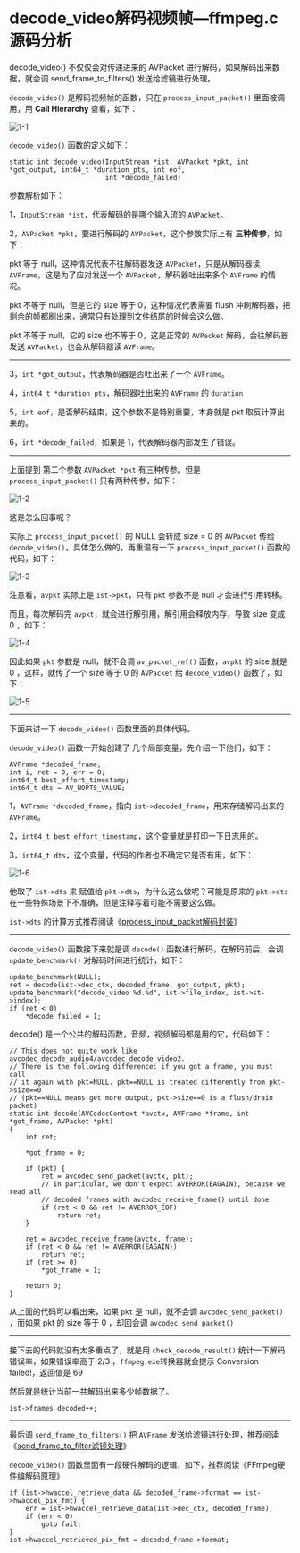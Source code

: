# decode_video解码视频帧—ffmpeg.c源码分析

<div id="meta-description---">decode_video() 不仅仅会对传递进来的 AVPacket 进行解码，如果解码出来数据，就会调 send_frame_to_filters() 发送给滤镜进行处理。</div>

`decode_video()` 是解码视频帧的函数，只在 `process_input_packet()` 里面被调用，用 **Call Hierarchy** 查看，如下：

![1-1](decode_video\1-1.png)

`decode_video()` 函数的定义如下：

```
static int decode_video(InputStream *ist, AVPacket *pkt, int *got_output, int64_t *duration_pts, int eof,
                        int *decode_failed)
```

参数解析如下：

1，`InputStream *ist`，代表解码的是哪个输入流的 `AVPacket`。

2，`AVPacket *pkt`，要进行解码的 `AVPacket`，这个参数实际上有 **三种传参**，如下：

pkt 等于 null，这种情况代表不往解码器发送 `AVPacket`，只是从解码器读 `AVFrame`，这是为了应对发送一个 `AVPacket`，解码器吐出来多个 `AVFrame` 的情况。

pkt 不等于 null，但是它的 size 等于 0，这种情况代表需要 flush 冲刷解码器，把剩余的帧都刷出来，通常只有处理到文件结尾的时候会这么做。

pkt 不等于 null，它的 size 也不等于 0，这是正常的 `AVPacket` 解码，会往解码器发送 `AVPacket`，也会从解码器读 `AVFrame`。

---

3，`int *got_output`，代表解码器是否吐出来了一个 `AVFrame`。

4，`int64_t *duration_pts`，解码器吐出来的 `AVFrame` 的 `duration` 

5，`int eof`，是否解码结束，这个参数不是特别重要，本身就是 pkt 取反计算出来的。

6，`int *decode_failed`，如果是 1，代表解码器内部发生了错误。

---

上面提到 第二个参数 `AVPacket *pkt` 有三种传参。但是 `process_input_packet()` 只有两种传参，如下：

![1-2](decode_video\1-2.png)

这是怎么回事呢？

实际上 `process_input_packet()` 的 NULL 会转成 size = 0 的 `AVPacket` 传给 `decode_video()`，具体怎么做的，再重温有一下  `process_input_packet()`  函数的代码，如下：

![1-3](decode_video\1-3.png)

注意看，`avpkt` 实际上是 `ist->pkt`，只有 `pkt` 参数不是 null 才会进行引用转移。

而且，每次解码完 `avpkt`，就会进行解引用，解引用会释放内存，导致 size 变成 0 ，如下：

![1-4](decode_video\1-4.png)

因此如果 `pkt` 参数是 null，就不会调 `av_packet_ref()` 函数，`avpkt` 的 size 就是 0 ，这样，就传了一个 size 等于 0 的 `AVPacket` 给 `decode_video()` 函数了，如下：

![1-5](decode_video\1-5.png)

---

下面来讲一下 `decode_video()` 函数里面的具体代码。

`decode_video()` 函数一开始创建了 几个局部变量，先介绍一下他们，如下：

```
AVFrame *decoded_frame;
int i, ret = 0, err = 0;
int64_t best_effort_timestamp;
int64_t dts = AV_NOPTS_VALUE;
```

1，`AVFrame *decoded_frame`，指向 `ist->decoded_frame`，用来存储解码出来的 `AVFrame`。

2，`int64_t best_effort_timestamp`，这个变量就是打印一下日志用的。

3，`int64_t dts`，这个变量，代码的作者也不确定它是否有用，如下：

![1-6](decode_video\1-6.png)

他取了 `ist->dts` 来 赋值给 `pkt->dts`，为什么这么做呢？可能是原来的 `pkt->dts` 在一些特殊场景下不准确，但是注释写着可能不需要这么做。

`ist->dts` 的计算方式推荐阅读《[process_input_packet解码封装](https://ffmpeg.xianwaizhiyin.net/ffmpeg/process_input_packet.html)》

---

`decode_video()` 函数接下来就是调 `decode()` 函数进行解码，在解码前后，会调 `update_benchmark()` 对解码时间进行统计，如下：

```
update_benchmark(NULL);
ret = decode(ist->dec_ctx, decoded_frame, got_output, pkt);
update_benchmark("decode_video %d.%d", ist->file_index, ist->st->index);
if (ret < 0)
	*decode_failed = 1;
```

decode() 是一个公共的解码函数，音频，视频解码都是用的它，代码如下：

```
// This does not quite work like avcodec_decode_audio4/avcodec_decode_video2.
// There is the following difference: if you got a frame, you must call
// it again with pkt=NULL. pkt==NULL is treated differently from pkt->size==0
// (pkt==NULL means get more output, pkt->size==0 is a flush/drain packet)
static int decode(AVCodecContext *avctx, AVFrame *frame, int *got_frame, AVPacket *pkt)
{
    int ret;

    *got_frame = 0;

    if (pkt) {
        ret = avcodec_send_packet(avctx, pkt);
        // In particular, we don't expect AVERROR(EAGAIN), because we read all
        // decoded frames with avcodec_receive_frame() until done.
        if (ret < 0 && ret != AVERROR_EOF)
            return ret;
    }

    ret = avcodec_receive_frame(avctx, frame);
    if (ret < 0 && ret != AVERROR(EAGAIN))
        return ret;
    if (ret >= 0)
        *got_frame = 1;

    return 0;
}
```

从上面的代码可以看出来，如果 `pkt` 是 null，就不会调 `avcodec_send_packet()` ，而如果 pkt 的 size 等于 0 ，却回会调 `avcodec_send_packet()` 

---

接下去的代码就没有太多重点了，就是用 `check_decode_result()` 统计一下解码错误率，如果错误率高于 2/3 ，`ffmpeg.exe`转换器就会提示 Conversion failed!，返回值是 69

然后就是统计当前一共解码出来多少帧数据了。

```
ist->frames_decoded++;
```

---

最后调 `send_frame_to_filters()` 把 `AVFrame` 发送给滤镜进行处理，推荐阅读《[send_frame_to_filter滤镜处理](https://ffmpeg.xianwaizhiyin.net/ffmpeg/send_frame_to_filter.html)》

`decode_video()` 函数里面有一段硬件解码的逻辑，如下，推荐阅读《FFmpeg硬件编解码原理》

```
if (ist->hwaccel_retrieve_data && decoded_frame->format == ist->hwaccel_pix_fmt) {
    err = ist->hwaccel_retrieve_data(ist->dec_ctx, decoded_frame);
    if (err < 0)
  		goto fail;
}
ist->hwaccel_retrieved_pix_fmt = decoded_frame->format;
```
